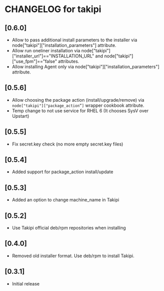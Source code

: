# CHANGELOG for takipi

## [0.6.0]
- Allow to pass additional install parameters to the installer via node["takipi"]["installation_parameters"] attribute.
- Allow run oneliner installation via node["takipi"]["installer_url"]=="INSTALLATION_URL" and node["takipi"]["use_fpm"]=="false" attributes.
- Allow installing Agent only via node["takipi"]["installation_parameters"] attribute.

## [0.5.6]
- Allow choosing the package action (install/upgrade/remove) via `node["takipi"]["package_action”]` wrapper cookbook attribute.
- Temp change to not use service for RHEL 6 (It chooses SysV over Upstart)

## [0.5.5]
- Fix secret.key check (no more empty secret.key files)

## [0.5.4]
- Added support for package_action install/update

## [0.5.3]
- Added an option to change machine_name in Takipi

## [0.5.2]
- Use Takipi official deb/rpm repositories when installing

## [0.4.0]
- Removed old installer format. Use deb/rpm to install Takipi.

## [0.3.1]
- Initial release
